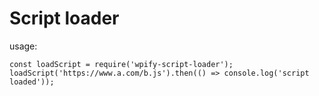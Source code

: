 # Script loader

usage:

```
const loadScript = require('wpify-script-loader');
loadScript('https://www.a.com/b.js').then(() => console.log('script loaded'));
```

